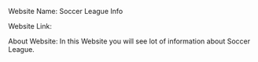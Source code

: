 Website Name:  Soccer League Info

Website Link: 

About Website:  In this Website you will see lot of information about Soccer League.
